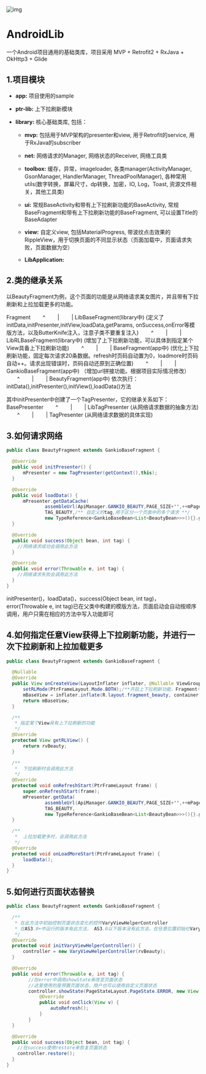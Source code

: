 ![img](./preview.gif)

# AndroidLib
一个Android项目通用的基础类库，项目采用 MVP + Retrofit2 + RxJava + OkHttp3 + Glide

## 1.项目模块
- **app:** 项目使用的sample

- **ptr-lib:** 上下拉刷新模块

- **library:** 核心基础类库, 包括：

  - **mvp:** 包括用于MVP架构的presenter和view, 用于Retrofit的service, 用于RxJava的subscriber

  - **net:** 网络请求的Manager, 网络状态的Receiver, 网络工具类

  - **toolbox:** 缓存，异常，imageloader, 各类manager(ActivityManager, GsonManager, HandlerManager, ThreadPoolManager), 各种常用utils(数字转换，屏幕尺寸，dp转换，加密，IO, Log，Toast, 资源文件相关，其他工具类)

  - **ui:** 常规BaseActivity和带有上下拉刷新功能的BaseActivity, 常规BaseFragment和带有上下拉刷新功能的BaseFragment, 可以设置Title的BaseAdapter

  - **view:** 自定义view, 包括MaterialProgress, 带波纹点击效果的RippleView，用于切换页面的不同显示状态（页面加载中，页面请求失败，页面数据为空）

  - **LibApplication:**

## 2.类的继承关系
以BeautyFragment为例，这个页面的功能是从网络请求美女图片，并且带有下拉刷新和上拉加载更多的功能。

Fragment
　　^
　　|
　　|
LibBaseFragment(library中)
(定义了initData,initPresenter,initView,loadData,getParams, onSuccess,onError等模版方法，以及ButterKnife注入，注意子类不要重复注入)
　　^
　　|
　　|
LibRLBaseFragment(library中)
(增加了上下拉刷新功能，可以具体到指定某个View具备上下拉刷新功能)
　　^
　　|
　　|
BaseFragment(app中)
(优化上下拉刷新功能，固定每次请求20条数据。refresh时页码自动置为0，loadmore时页码自动++。请求出现错误时，页码自动还原到正确位置)
　　^
　　|
　　|
GankioBaseFragment(app中)
（增加url拼接功能。根据项目实际情况修改）
　　^
　　|
　　|
BeautyFragment(app中)
依次执行：initData(),initPresenter(),initView(),loadData()方法

其中initPresenter中创建了一个TagPresenter，它的继承关系如下：
BasePresenter<V>
　　^
　　|
　　|
LibTagPresenter<V>
(从网络请求数据的抽象方法)
　　^
　　|
　　|
TagPresenter
(从网络请求数据的具体实现)

## 3.如何请求网络
```java
public class BeautyFragment extends GankioBaseFragment {

  @Override
  public void initPresenter() {
      mPresenter = new TagPresenter(getContext(),this);
  }

  @Override
  public void loadData() {
      mPresenter.getDataCache(
              assembleUrl(ApiManager.GANKIO_BEAUTY,PAGE_SIZE+"",++mPageNo+""),/** url **/
              TAG_BEAUTY,/** 自定义的tag,用于区分一个页面中的多个请求 **/
              new TypeReference<GankioBaseBean<List<BeautyBean>>>(){}.getType());/** 数据解析成GankioBaseBean<List<BeautyBean>>类型，并在success中得到此bean对象 **/
  }

  @Override
  public void success(Object bean, int tag) {
    //网络请求成功会调用此方法
  }

  @Override
  public void error(Throwable e, int tag) {
    //网络请求失败会调用此方法
  }
}
```
initPresenter()，loadData()，success(Object bean, int tag)，error(Throwable e, int tag)已在父类中构建的模版方法，页面启动会自动按顺序调用，用户只需在相应的方法中写入功能即可

## 4.如何指定任意View获得上下拉刷新功能，并进行一次下拉刷新和上拉加载更多
```java
public class BeautyFragment extends GankioBaseFragment {

  @Nullable
  @Override
  public View onCreateView(LayoutInflater inflater, @Nullable ViewGroup container, @Nullable Bundle savedInstanceState) {
      setRLMode(PtrFrameLayout.Mode.BOTH);/**开启上下拉刷新功能，Fragment中在onCreateView中调用此方法；Activity中在setContentView之前调用此方法**/
      mBaseView = inflater.inflate(R.layout.fragment_beauty, container, false);
      return mBaseView;
  }

  /**
   * 指定某个View具有上下拉刷新的功能
   */
  @Override
  protected View getRLView() {
      return rvBeauty;
  }

  /**
   *  下拉刷新时会调用此方法
   */
  @Override
  protected void onRefreshStart(PtrFrameLayout frame) {
      super.onRefreshStart(frame);
      mPresenter.getData(
              assembleUrl(ApiManager.GANKIO_BEAUTY,PAGE_SIZE+"",++mPageNo+""),
              TAG_BEAUTY,
              new TypeReference<GankioBaseBean<List<BeautyBean>>>(){}.getType());
  }

  /**
   *  上拉加载更多时，会调用此方法
   */
  @Override
  protected void onLoadMoreStart(PtrFrameLayout frame) {
      loadData();
  }
}
```


## 5.如何进行页面状态替换
```java
public class BeautyFragment extends GankioBaseFragment {

  /**
   * 在此方法中初始控制页面状态变化的控件VaryViewHelperController
   * 在AS3.0+中运行的版本有此方法， AS3.0以下版本没有此方法，在任意位置初始化VaryViewHelperController即可
   */
  @Override
  protected void initVaryViewHelperController() {
      controller = new VaryViewHelperController(rvBeauty);
  }

  @Override
  public void error(Throwable e, int tag) {
        //在error中调用showState来改变页面状态
        //这里使用的是预置页面状态，用户也可以使用自定义页面状态
        controller.showState(PageStateLayout.PageState.ERROR, new View.OnClickListener() {
            @Override
            public void onClick(View v) {
                autoRefresh();
            }
        }
  }

  @Override
  public void success(Object bean, int tag) {
    //在success使用restore来恢复页面状态
    controller.restore();
  }
}
```
